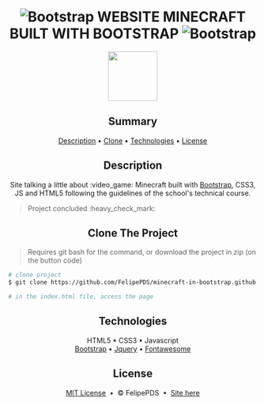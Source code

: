# <h1 align="center"><img src="https://github.com/FelipePDS/minecraft-in-bootstrap.github.io/blob/main/assets/images/icons/git-02.png" alt="Bootstrap"/> WEBSITE MINECRAFT BUILT WITH BOOTSTRAP <img src="https://github.com/FelipePDS/minecraft-in-bootstrap.github.io/blob/main/assets/images/icons/git-02.png" alt="Bootstrap"/></h1>
<p align="center"><img src="https://github.com/FelipePDS/minecraft-in-bootstrap.github.io/blob/main/assets/images/icons/favicon.png" width="100px"/></p>

<h2 align="center">Summary</h2>
<p align="center">
  <a href="#description">Description</a> &bull; 
  <a href="#clone">Clone</a> &bull; 
  <a href="#technologies">Technologies</a> &bull; 
  <a href="#license">License</a>
</p>

<h2 align="center">Description</h2>
<p align="center">Site talking a little about :video_game: Minecraft built with <a href="https://getbootstrap.com/">Bootstrap</a>, CSS3, JS and HTML5 following the guidelines of the school's technical course.</p> 
<blockquote>Project concluded :heavy_check_mark:</blockquote>

<h2 align="center" id="clone">Clone The Project</h2>
<blockquote>Requires git bash for the command, or download the project in zip (on the button code)</blockquote>

```bash
# clone project
$ git clone https://github.com/FelipePDS/minecraft-in-bootstrap.github.io.git

# in the index.html file, access the page
```

<h2 align="center">Technologies</h2>
<p align="center">
  HTML5 &bull; 
  CSS3 &bull; 
  Javascript <br>
  <a href="https://getbootstrap.com/">Bootstrap</a> &bull; 
  <a href="https://jquery.com/">Jquery</a> &bull; 
  <a href="https://fontawesome.com/">Fontawesome</a>
</p>

<h2 align="center">License</h2>
<p align="center"><a href="https://github.com/FelipePDS/minecraft-in-bootstrap.github.io/blob/main/LICENSE">MIT License</a> &nbsp;&bull;&nbsp; &copy; FelipePDS &nbsp;&bull;&nbsp; <a href="https://felipepds.github.io/bootstrap-site-minecraft">Site here</a></p>

